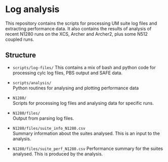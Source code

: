 # Log analysis

This repository contains the scripts for processing UM suite log files and extracting performance data. It also contains the results of analysis of recent N1280 runs on the XCS, Archer and Archer2, plus some N512 coupled runs. 

## Structure 

* `scripts/log-files/`
  This contains a mix of bash and python code for processing cylc log files, PBS output and SAFE data.  

* `scripts/analysis/`   
  Python routines for analysing and plotting performance data 
  
* `N1280/`  
  Scripts for processing log files and analysing data for specific runs. 
  
* `N1280/files/`   
  Output from parsing log files. 
  
* `N1280/files/suite_info_N1280.csv`   
  Summary information about the suites analysed. This is an input to the analysis. 
  
* `N1280/files/suite_perf_N1280.csv` 
  Performance summary for the suites analysed. This is produced by the analysis. 
